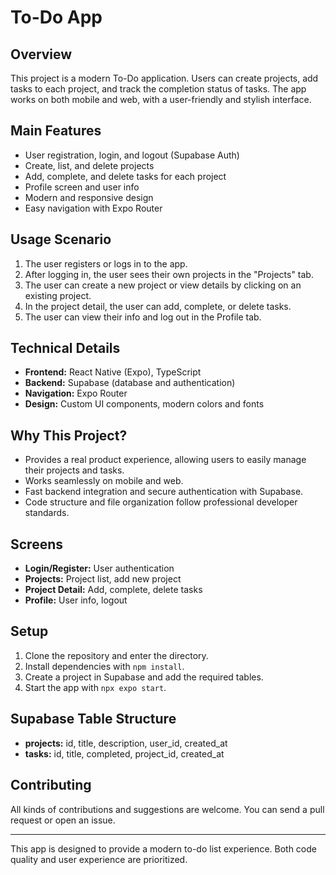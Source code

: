 

# To-Do App

## Overview
This project is a modern To-Do application. Users can create projects, add tasks to each project, and track the completion status of tasks. The app works on both mobile and web, with a user-friendly and stylish interface.

## Main Features
- User registration, login, and logout (Supabase Auth)
- Create, list, and delete projects
- Add, complete, and delete tasks for each project
- Profile screen and user info
- Modern and responsive design
- Easy navigation with Expo Router

## Usage Scenario
1. The user registers or logs in to the app.
2. After logging in, the user sees their own projects in the "Projects" tab.
3. The user can create a new project or view details by clicking on an existing project.
4. In the project detail, the user can add, complete, or delete tasks.
5. The user can view their info and log out in the Profile tab.

## Technical Details
- **Frontend:** React Native (Expo), TypeScript
- **Backend:** Supabase (database and authentication)
- **Navigation:** Expo Router
- **Design:** Custom UI components, modern colors and fonts

## Why This Project?
- Provides a real product experience, allowing users to easily manage their projects and tasks.
- Works seamlessly on mobile and web.
- Fast backend integration and secure authentication with Supabase.
- Code structure and file organization follow professional developer standards.

## Screens
- **Login/Register:** User authentication
- **Projects:** Project list, add new project
- **Project Detail:** Add, complete, delete tasks
- **Profile:** User info, logout

## Setup
1. Clone the repository and enter the directory.
2. Install dependencies with `npm install`.
3. Create a project in Supabase and add the required tables.
4. Start the app with `npx expo start`.

## Supabase Table Structure
- **projects:** id, title, description, user_id, created_at
- **tasks:** id, title, completed, project_id, created_at

## Contributing
All kinds of contributions and suggestions are welcome. You can send a pull request or open an issue.

---
This app is designed to provide a modern to-do list experience. Both code quality and user experience are prioritized.
